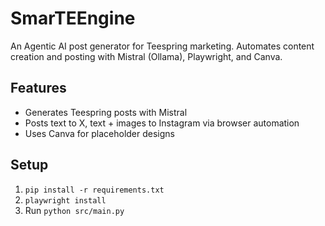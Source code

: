 # SmarTEEngine
An Agentic AI post generator for Teespring marketing. Automates content creation and posting with Mistral (Ollama), Playwright, and Canva.

## Features
- Generates Teespring posts with Mistral
- Posts text to X, text + images to Instagram via browser automation
- Uses Canva for placeholder designs

## Setup
1. `pip install -r requirements.txt`
2. `playwright install`
4. Run `python src/main.py`
